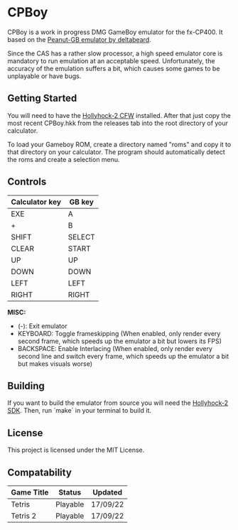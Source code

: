 # CPBoy

CPBoy is a work in progress DMG GameBoy emulator for the fx-CP400. It based on the [Peanut-GB emulator by deltabeard](https://github.com/deltabeard/Peanut-GB).

Since the CAS has a rather slow processor, a high speed emulator core is mandatory to run emulation at an acceptable speed. Unfortunately, the accuracy of the emulation suffers a bit, which causes some games to be unplayable or have bugs. 


## Getting Started

You will need to have the [Hollyhock-2 CFW](https://github.com/SnailMath/hollyhock-2/) installed. After that just copy the most recent CPBoy.hkk from the releases tab into the root directory of your calculator. 

To load your Gameboy ROM, create a directory named "roms" and copy it to that directory on your calculator. The program should automatically detect the roms and create a selection menu.


## Controls

| Calculator key | GB key |
| -------------- | ------ |
| EXE						 | A      |
| +   					 | B      |
| SHIFT 				 | SELECT |
| CLEAR					 | START  |
| UP	 					 | UP		  |
| DOWN					 | DOWN	  |
| LEFT					 | LEFT	  |
| RIGHT					 | RIGHT  |

**MISC:**
 - (-): Exit emulator
 - KEYBOARD: Toggle frameskipping (When enabled, only render every second frame, which speeds up the emulator a bit but lowers its FPS)
 - BACKSPACE: Enable Interlacing (When enabled, only render every second line and switch every frame, which speeds up the emulator a bit but makes visuals worse)


## Building

If you want to build the emulator from source you will need the [Hollyhock-2 SDK](https://github.com/SnailMath/hollyhock-2/). Then, run ´make´ in your terminal to build it.


## License

This project is licensed under the MIT License.

## Compatability

| Game Title | Status   | Updated  |
| ---------- | -------- | -------- |
| Tetris     | Playable | 17/09/22 |
| Tetris 2   | Playable | 17/09/22 |

